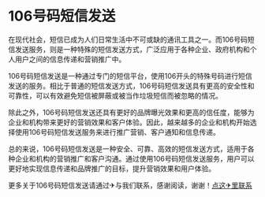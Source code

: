 # 106号码短信发送

在现代社会，短信已成为人们日常生活中不可或缺的通讯工具之一。而106号码短信发送服务，则是一种特殊的短信发送方式，广泛应用于各种企业、政府机构和个人用户之间的信息传递和营销推广中。

106号码短信发送是一种通过专门的短信平台，使用106开头的特殊号码进行短信发送的服务。相比于普通的短信发送方式，106号码短信发送具有更高的安全性和可靠性，可以有效避免短信被屏蔽或被当作垃圾短信而被忽略的情况。

除此之外，106号码短信发送还具有更好的品牌曝光效果和更高的信任度，能够为企业和机构带来更好的营销效果和客户体验。因此，越来越多的企业和机构开始选择使用106号码短信发送服务来进行推广营销、客户通知和信息传递。

总的来说，106号码短信发送是一种安全、可靠、高效的短信发送方式，适用于各种企业和机构的营销推广和客户沟通。通过使用106号码短信发送服务，用户可以更好地实现信息传递和品牌推广的目标，提升营销效果和用户体验。

更多关于106号码短信发送请通过✈与我们联系，感谢阅读，谢谢！[点这✈里联系](https://acc.k02.cc)